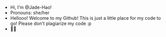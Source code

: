 - Hi, I’m @Jade-Hao!
- Pronouns: she/her
- Hellooo! Welcome to my Github! This is just a little place for my code to go! Please don't plagiarize my code :p
- 🦦🦦

<!---
Jade-Hao/Jade-Hao is a ✨ special ✨ repository because its `README.md` (this file) appears on your GitHub profile.
You can click the Preview link to take a look at your changes.
--->

